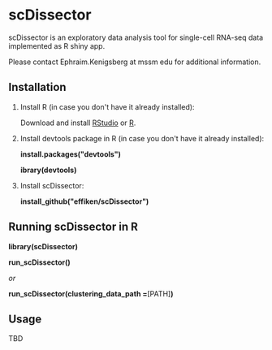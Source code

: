 # scDissector
scDissector is an exploratory data analysis tool for single-cell RNA-seq data implemented as R shiny app.

Please contact Ephraim.Kenigsberg at mssm edu for additional information.

## Installation

1.  Install R (in case you don't have it already installed):

    Download and install [RStudio](https://www.rstudio.com/) or [R](https://cran.r-project.org/).
    
2.  Install devtools package in R (in case you don't have it already installed):

    **install.packages("devtools")**
    
    **ibrary(devtools)**
    
3.  Install scDissector:

    **install_github("effiken/scDissector")**



## Running scDissector in R

**library(scDissector)**

**run_scDissector()**

*or*

**run_scDissector(clustering_data_path =**[PATH]**)**


## Usage

TBD
